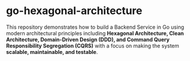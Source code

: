 # go-hexagonal-architecture

This repository demonstrates how to build a Backend Service in Go using modern architectural principles including **Hexagonal Architecture, Clean Architecture, Domain-Driven Design (DDD), and Command Query Responsibility Segregation (CQRS)** with a focus on making the system **scalable, maintainable, and testable**.


